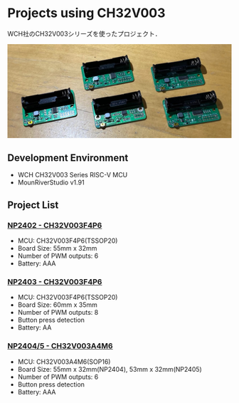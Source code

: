 # Projects using CH32V003

WCH社のCH32V003シリーズを使ったプロジェクト．

![CH32V003 Boards](ch32v003_boards.jpg)

## Development Environment

- WCH CH32V003 Series RISC-V MCU
- MounRiverStudio v1.91

## Project List

### [NP2402 - CH32V003F4P6](/NP2402-CH32V003F4P6/)

- MCU: CH32V003F4P6(TSSOP20)
- Board Size: 55mm x 32mm
- Number of PWM outputs: 6
- Battery: AAA

### [NP2403 - CH32V003F4P6](/NP2403-CH32V003F4P6/)

- MCU: CH32V003F4P6(TSSOP20)
- Board Size: 60mm x 35mm
- Number of PWM outputs: 8
- Button press detection
- Battery: AA

### [NP2404/5 - CH32V003A4M6](/NP2405-CH32V003A4M6/)

- MCU: CH32V003A4M6(SOP16)
- Board Size: 55mm x 32mm(NP2404), 53mm x 32mm(NP2405)
- Number of PWM outputs: 6
- Button press detection
- Battery: AAA
